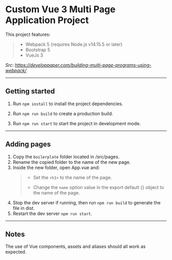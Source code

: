 
# Custom Vue 3 Multi Page Application Project

This project features:

> * Webpack 5 (requires Node.js v14.15.5 or later)
> * Bootstrap 5
> * VueJs 3

*Src: https://developpaper.com/building-multi-page-programs-using-webpack/*

***

## Getting started

1. Run `npm install` to install the project dependencies.

2. Run `npm run build` to create a production build.

3. Run `npm run start` to start the project in development mode.

***

## Adding pages

1. Copy the `boilerplate` folder located in /src/pages.
2. Rename the copied folder to the name of the new page.
3. Inside the new folder, open App.vue and:
    > - Set the `<h1>` to the name of the page.
    >
    > - Change the `name` option value in the export default {} object to the name of the page.
4. Stop the dev server if running, then run `npm run build` to generate the file in dist.
5. Restart the dev server `npm run start`.

***
## Notes
The use of Vue components, assets and aliases should all work as expected.